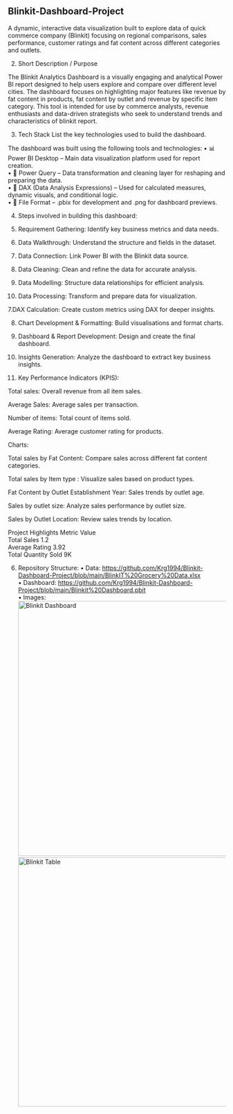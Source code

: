 Blinkit-Dashboard-Project
------------------------------
A dynamic, interactive data visualization built to explore data of quick commerce company (Blinkit) focusing on regional comparisons, sales performance, customer ratings and fat content across different categories and outlets. 


2. Short Description / Purpose

The Blinkit Analytics Dashboard is a visually engaging and analytical Power BI report designed to help users explore and compare over different level cities. The dashboard focuses on highlighting major features like revenue by fat content in products, fat content by outlet and revenue by specific item category. This tool is intended for use by commerce analysts, revenue enthusiasts and data-driven strategists who seek to understand trends and characteristics of blinkit report.

3. Tech Stack
List the key technologies used to build the dashboard.

The dashboard was built using the following tools and technologies:
• 📊 Power BI Desktop – Main data visualization platform used for report creation. <Br />
• 📂 Power Query – Data transformation and cleaning layer for reshaping and preparing the data. <Br />
• 🧠 DAX (Data Analysis Expressions) – Used for calculated measures, dynamic visuals, and conditional logic. <Br />
• 📁 File Format – .pbix for development and .png for dashboard previews.

4. Steps involved in building this dashboard:
   
1. Requirement Gathering: Identify key business metrics and data needs.

2. Data Walkthrough: Understand the structure and fields in the dataset.

3. Data Connection: Link Power BI with the Blinkit data source.

4. Data Cleaning: Clean and refine the data for accurate analysis.

5. Data Modelling: Structure data relationships for efficient analysis.

6. Data Processing: Transform and prepare data for visualization.

7.DAX Calculation: Create custom metrics using DAX for deeper insights.

8. Chart Development & Formatting: Build visualisations and format charts.

9. Dashboard & Report Development: Design and create the final dashboard.

10. Insights Generation: Analyze the dashboard to extract key business insights.

5. Key Performance Indicators (KPIS):

Total sales: Overall revenue from all item sales.

Average Sales: Average sales per transaction.

Number of items: Total count of items sold.

Average Rating: Average customer rating for products.

Charts:

Total sales by Fat Content: Compare sales across different fat content categories.

Total sales by Item type : Visualize sales based on product types.

Fat Content by Outlet Establishment Year: Sales trends by outlet age.

Sales by outlet size: Analyze sales performance by outlet size.

Sales by Outlet Location: Review sales trends by location.

Project Highlights Metric Value <Br />
Total Sales 1.2 <Br />
Average Rating 3.92 <Br />
Total Quantity Sold 9K

6. Repository Structure:
• Data: https://github.com/Krg1994/Blinkit-Dashboard-Project/blob/main/BlinkIT%20Grocery%20Data.xlsx <Br />
• Dashboard: https://github.com/Krg1994/Blinkit-Dashboard-Project/blob/main/Blinkit%20Dashboard.pbit <Br />
• Images:<Br />
  <img width="590" alt="Blinkit Dashboard" src="https://github.com/user-attachments/assets/b95031e7-fe0b-4093-87f3-ede62f14fcb0" /> <Br />
     <img width="577" alt="Blinkit Table" src="https://github.com/user-attachments/assets/0cbd7b8c-b274-4f2e-9c9e-9ab650a33acf" />

